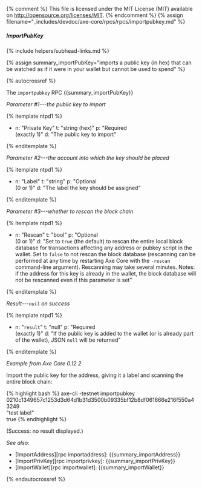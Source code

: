 {% comment %}
This file is licensed under the MIT License (MIT) available on
http://opensource.org/licenses/MIT.
{% endcomment %}
{% assign filename="_includes/devdoc/axe-core/rpcs/rpcs/importpubkey.md" %}

##### ImportPubKey
{% include helpers/subhead-links.md %}

{% assign summary_importPubKey="imports a public key (in hex) that can be watched as if it were in your wallet but cannot be used to spend" %}

<!-- __ -->

{% autocrossref %}

The `importpubkey` RPC {{summary_importPubKey}}

*Parameter #1---the public key to import*

{% itemplate ntpd1 %}
- n: "Private Key"
  t: "string (hex)"
  p: "Required<br>(exactly 1)"
  d: "The public key to import"

{% enditemplate %}

*Parameter #2---the account into which the key should be placed*

{% itemplate ntpd1 %}
- n: "Label"
  t: "string"
  p: "Optional<br>(0 or 1)"
  d: "The label the key should be assigned"

{% enditemplate %}

*Parameter #3---whether to rescan the block chain*

{% itemplate ntpd1 %}
- n: "Rescan"
  t: "bool"
  p: "Optional<br>(0 or 1)"
  d: "Set to `true` (the default) to rescan the entire local block database for transactions affecting any address or pubkey script in the wallet.  Set to `false` to not rescan the block database (rescanning can be performed at any time by restarting Axe Core with the `-rescan` command-line argument).  Rescanning may take several minutes.  Notes: if the address for this key is already in the wallet, the block database will not be rescanned even if this parameter is set"

{% enditemplate %}

*Result---`null` on success*

{% itemplate ntpd1 %}
- n: "`result`"
  t: "null"
  p: "Required<br>(exactly 1)"
  d: "If the public key is added to the wallet (or is already part of the wallet), JSON `null` will be returned"

{% enditemplate %}

*Example from Axe Core 0.12.2*


Import the public key for the address, giving it a label and scanning the
entire block chain:

{% highlight bash %}
axe-cli -testnet importpubkey \
    0210c1349657c1253d3d64d1b31d3500b09335bf12b8df061666e216f550a43249 \
    "test label" \
    true
{% endhighlight %}

(Success: no result displayed.)

*See also:*

* [ImportAddress][rpc importaddress]: {{summary_importAddress}}
* [ImportPrivKey][rpc importprivkey]: {{summary_importPrivKey}}
* [ImportWallet][rpc importwallet]: {{summary_importWallet}}

{% endautocrossref %}
